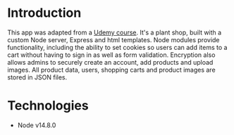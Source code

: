 # Introduction

This app was adapted from a [Udemy course](https://www.udemy.com/course/javascript-beginners-complete-tutorial/). It's a plant shop, built with a custom Node server, Express and html templates. Node modules provide functionality, including the ability to set cookies so users can add items to a cart without having to sign in as well as form validation. Encryption also allows admins to securely create an account, add products and upload images. All product data, users, shopping carts and product images are stored in JSON files.

# Technologies
* Node v14.8.0
